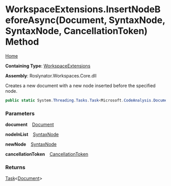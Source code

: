 # WorkspaceExtensions\.InsertNodeBeforeAsync\(Document, SyntaxNode, SyntaxNode, CancellationToken\) Method

[Home](../../../README.md)

**Containing Type**: [WorkspaceExtensions](../README.md)

**Assembly**: Roslynator\.Workspaces\.Core\.dll

  
Creates a new document with a new node inserted before the specified node\.

```csharp
public static System.Threading.Tasks.Task<Microsoft.CodeAnalysis.Document> InsertNodeBeforeAsync(this Microsoft.CodeAnalysis.Document document, Microsoft.CodeAnalysis.SyntaxNode nodeInList, Microsoft.CodeAnalysis.SyntaxNode newNode, System.Threading.CancellationToken cancellationToken = default)
```

### Parameters

**document** &ensp; [Document](https://docs.microsoft.com/en-us/dotnet/api/microsoft.codeanalysis.document)

**nodeInList** &ensp; [SyntaxNode](https://docs.microsoft.com/en-us/dotnet/api/microsoft.codeanalysis.syntaxnode)

**newNode** &ensp; [SyntaxNode](https://docs.microsoft.com/en-us/dotnet/api/microsoft.codeanalysis.syntaxnode)

**cancellationToken** &ensp; [CancellationToken](https://docs.microsoft.com/en-us/dotnet/api/system.threading.cancellationtoken)

### Returns

[Task](https://docs.microsoft.com/en-us/dotnet/api/system.threading.tasks.task-1)\<[Document](https://docs.microsoft.com/en-us/dotnet/api/microsoft.codeanalysis.document)\>


